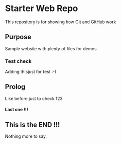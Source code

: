 # Starter Web Repo

This repository is for showing how Git and GitHub work

## Purpose

Sample website with plenty of files for demos


### Test check 
Adding thisjust for test
:-)


## Prolog
Like before just to check
123

#### Last one !!!


## This is the END !!!

Nothing more to say.


